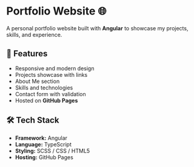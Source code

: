 # Portfolio Website 🌐  

A personal portfolio website built with **Angular** to showcase my projects, skills, and experience.  

## 🚀 Features  
- Responsive and modern design  
- Projects showcase with links  
- About Me section  
- Skills and technologies  
- Contact form with validation  
- Hosted on **GitHub Pages**  

## 🛠️ Tech Stack  
- **Framework:** Angular  
- **Language:** TypeScript  
- **Styling:** SCSS / CSS / HTML5  
- **Hosting:** GitHub Pages  
